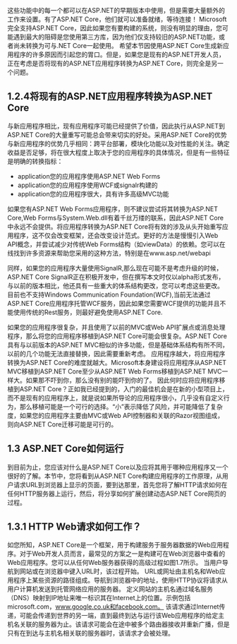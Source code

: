 这些功能中的每一个都可以在ASP.NET的早期版本中使用，但是需要大量额外的工作来设置。有了ASP.NET Core，他们就可以准备就绪，等待连接！
Microsoft完全支持ASP.NET Core，因此如果您有要构建的系统，则没有明显的理由，您可能遇到最大的阻碍是您使用第三方库，因为他们仅支持较旧的ASP.NET功能，或者尚未转换为可与.NET Core一起使用。
希望本节因使用ASP.NET Core生成新应用程序的许多原因而引起您的胃口。但是，如果您是现有的ASP.NET开发人员，正在考虑是否将现有的ASP.NET应用程序转换为ASP.NET Core，则完全是另一个问题。

## 1.2.4将现有的ASP.NET应用程序转换为ASP.NET Core

与新应用程序相比，现有应用程序可能已经提供了价值，因此执行从ASP.NET到ASP.NET Core的大量重写可能总会带来切实的好处。采用ASP.NET Core的优势与新应用程序的优势几乎相同：跨平台部署，模块化功能以及对性能的关注。确定收益是否足够，将在很大程度上取决于您的应用程序的具体情况，但是有一些特征是明确的转换指标：

- application您的应用程序使用ASP.NET Web Forms
- application您的应用程序使用WCF或signalr构建的
- application您的应用程序很大，具有许多高级MVC功能

如果您有ASP.NET Web Forms应用程序，则不建议尝试将其转换为ASP.NET Core,Web Forms与System.Web.dll有着千丝万缕的联系，因此ASP.NET Core中永远不会提供。将应用程序转换为ASP.NET Core将有效的涉及从头开始重写应用程序，这不仅会改变框架，还会改变设计范式。更好的方法是慢慢引入Web API概念，并尝试减少对传统Web Forms结构（如viewData）的依赖。您可以在线找到许多资源来帮助您采用的这种方法，特别是在www.asp.net/webapi 

同样，如果您的应用程序大量使用SignalR,那么现在可能不是考虑升级的时候，ASP.NET Core SignalR正在积极开发中，但在撰写本文时仅以alpha形式发布，与以前的版本相比，他还具有一些重大的体系结构更改，您可以考虑这些更改。
目前也不支持Windows Communication Foundation(WCF),当前无法通过ASP.NET Core应用程序托管WCF服务，因此如果您需要WCF提供的功能并且不能使用传统的Rest服务，则最好避免使用ASP.NET Core.

如果您的应用程序很复杂，并且使用了以前的MVC或Web API扩展点或消息处理程序，那么将您的应用程序移植到ASP.NET Core可能会很复杂。ASP.NET Core具有与以前版本的ASP.NET MVC相似的许多功能，但是基础体系结构有所不同，以前的几个功能无法直接替换，因此需要重新考虑。
应用程序越大，将应用程序转换为ASP.NET Core的难度就越大。Microsoft本身建设将应用程序从ASP.NET MVC移植到ASP.NET Core至少从ASP.NET Web Forms移植到ASP.NET MVC一样大。如果那不吓到你，那么没有别的能吓到你的了。
因此何时应将应用程序移植到ASP.NET Core？正如我已经提到的，入门的最佳机会是在新的小型项目上，而不是现有的应用程序上，就是说如果所导论的应用程序很小，几乎没有自定义行为，那么移植可能是一个可行的选择。“小”表示降低了风险，并可能降低了复杂度，如果您的应用程序主要由MVC或Web API控制器和关联的Razor视图组成，则向ASP.NET Core迁移可能是可行的。

## 1.3 ASP.NET Core如何运行

到目前为止，您应该对什么是ASP.NET Core以及应将其用于哪种应用程序又一个很好的了解。本节中，您将看到从ASP.NET Core构建应用程序的工作原理，从用户请求URL到浏览器上显示的页面，要到达那里，首先您将了解HTTP请求如何在任何HTTP服务器上运行，然后，将分享如何扩展创建动态ASP.NET Core网页的过程。

## 1.3.1 HTTP Web请求如何工作？

如您所知，ASP.NET Core是一个框架，用于构建服务于服务器数据的Web应用程序。对于Web开发人员而言，最常见的方案之一是构建可在Web浏览器中查看的Web应用程序。您可以从任何Web服务器获得的高级过程如图1.7所示。
当用户导航到网站或在浏览器中键入URL时，该过程开始。 URL或网址由主机名和Web应用程序上某些资源的路径组成。导航到浏览器中的地址，使用HTTP协议将请求从用户计算机发送到托管网络应用的服务器。
        定义网站的主机名通过域名服务（DNS）映射到IP地址来唯一标识其在Internet上的位置。示例包括microsoft.com，www.google.co.uk和facebook.com。
该请求通过Internet传递，可能会传递到世界的另一端，直到最终到达与运行该Web应用程序的给定主机名关联的服务器为止。该请求可能会在途中被多个路由器接收并重新广播，但是只有在到达与主机名相关联的服务器时，该请求才会被处理。